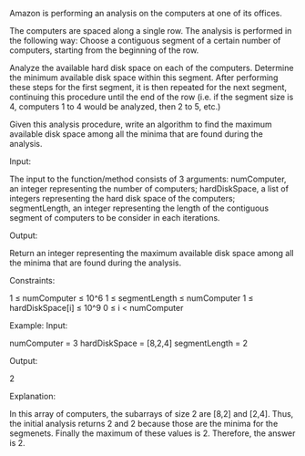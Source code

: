 Amazon is performing an analysis on the computers at one of its offices.

The computers are spaced along a single row. The analysis is performed in the following way:
Choose a contiguous segment of a certain number of computers, starting from the beginning of the row.

Analyze the available hard disk space on each of the computers. Determine the minimum available disk space within this segment. After performing these steps for the first segment, it is then repeated for the next segment, continuing this procedure until the end of the row (i.e. if the segment size is 4, computers 1 to 4 would be analyzed, then 2 to 5, etc.)

Given this analysis procedure, write an algorithm to find the maximum available disk space among all the minima that are found during the analysis.

Input:

The input to the function/method consists of 3 arguments:
numComputer, an integer representing the number of computers;
hardDiskSpace, a list of integers representing the hard disk space of the computers;
segmentLength, an integer representing the length of the contiguous segment of computers to
be consider in each iterations.

Output:

Return an integer representing the maximum available disk space among all the minima that are found during the analysis.

Constraints:

1 ≤ numComputer ≤ 10^6
1 ≤ segmentLength ≤ numComputer
1 ≤ hardDiskSpace[i] ≤ 10^9
0 ≤ i < numComputer

Example:
Input:

numComputer = 3
hardDiskSpace = [8,2,4]
segmentLength = 2

Output:

2

Explanation:

In this array of computers, the subarrays of size 2 are [8,2] and [2,4].
Thus, the initial analysis returns 2 and 2 because those are the minima for the segmenets.
Finally the maximum of these values is 2.
Therefore, the answer is 2.